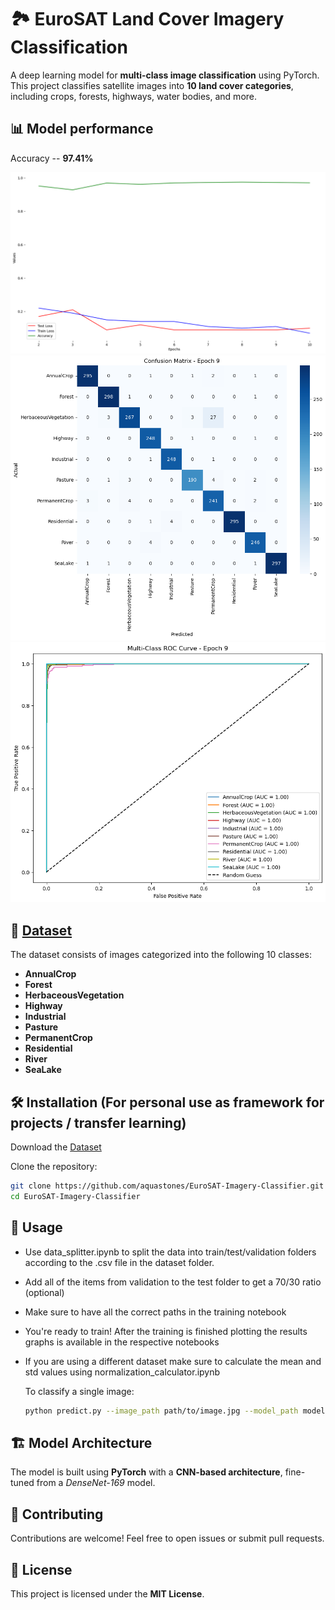 # 🏞️ EuroSAT Land Cover Imagery Classification

A deep learning model for **multi-class image classification** using PyTorch. This project classifies satellite images into **10 land cover categories**, including crops, forests, highways, water bodies, and more.

## 📊 Model performance

Accuracy -- **97.41%**

![Accuracy](plots/accuracy.png)
![Confusion Matrix](plots/confusion.png)
![ROC Curve](plots/roc.png)

## 📂 [Dataset](https://www.kaggle.com/datasets/apollo2506/eurosat-dataset)

The dataset consists of images categorized into the following 10 classes:

- **AnnualCrop**
- **Forest**
- **HerbaceousVegetation**
- **Highway**
- **Industrial**
- **Pasture**
- **PermanentCrop**
- **Residential**
- **River**
- **SeaLake**

## 🛠️ Installation (For personal use as framework for projects / transfer learning)

Download the [Dataset](https://www.kaggle.com/datasets/apollo2506/eurosat-dataset)

Clone the repository:
 ```bash
 git clone https://github.com/aquastones/EuroSAT-Imagery-Classifier.git
 cd EuroSAT-Imagery-Classifier
 ```

## 🚀 Usage

- Use data_splitter.ipynb to split the data into train/test/validation folders according to the .csv file in the dataset folder.
- Add all of the items from validation to the test folder to get a 70/30 ratio (optional)
- Make sure to have all the correct paths in the training notebook
- You're ready to train! After the training is finished plotting the results graphs is available in the respective notebooks
- If you are using a different dataset make sure to calculate the mean and std values using normalization_calculator.ipynb

  To classify a single image:
  ```bash
  python predict.py --image_path path/to/image.jpg --model_path models/best_model.pth
  ```

## 🏗️ Model Architecture

The model is built using **PyTorch** with a **CNN-based architecture**, fine-tuned from a *DenseNet-169* model.

## 🤝 Contributing

Contributions are welcome! Feel free to open issues or submit pull requests.

## 📜 License

This project is licensed under the **MIT License**.
